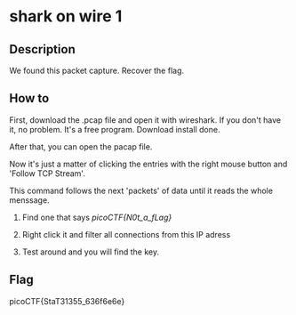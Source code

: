 # shark on wire 1

## Description
We found this packet capture. Recover the flag.

## How to
First, download the .pcap file and open it with wireshark. If you don't have it, no problem. It's a free program. Download install done.

After that, you can open the pacap file.

Now it's just a matter of clicking the entries with the right mouse button and 'Follow TCP Stream'. 

This command follows the next 'packets' of data until it reads the whole menssage.

1. Find one that says 
   *picoCTF{N0t_a_fLag}*

2. Right click it and filter all connections from this IP adress
3. Test around and you will find the key.

## Flag
picoCTF{StaT31355_636f6e6e}

